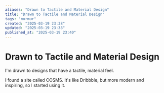 ```yaml
---
aliases: "Drawn to Tactile and Material Design"
title: "Drawn to Tactile and Material Design"
tags: "murmur"
created: "2025-03-19 23:38"
updated: "2025-03-19 23:38"
published_at: "2025-03-19 23:40"
---
```


# Drawn to Tactile and Material Design

I'm drawn to designs that have a tactile, material feel.

I found a site called COSMS. It's like Dribbble, but more modern and inspiring, so I started using it.
